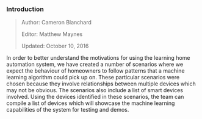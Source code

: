 ### Introduction

> Author: Cameron Blanchard
>
> Editor: Matthew Maynes
>
> Updated: October 10, 2016

In order to better understand the motivations for using the learning home automation system, we have
created a number of scenarios where we expect the behaviour of homeowners to follow patterns that a
machine learning algorithm could pick up on. These particular scenarios were chosen because they
involve relationships between multiple devices which may not be obvious. The scenarios also include
a list of smart devices involved. Using the devices identified in these scenarios, the team can
compile a list of devices which will showcase the machine learning capabilities of the system for
testing and demos.
